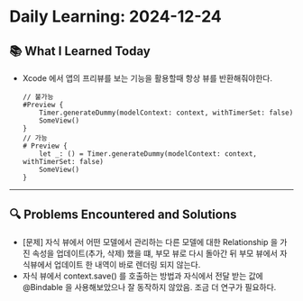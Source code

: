 # Daily Learning: 2024-12-24

## 📚 What I Learned Today
- Xcode 에서 앱의 프리뷰를 보는 기능을 활용할때 항상 뷰를 반환해줘야한다.
    ```
    // 불가능
    #Preview {
        Timer.generateDummy(modelContext: context, withTimerSet: false)
        SomeView()
    }
    // 가능
    # Preview {
        let _: () = Timer.generateDummy(modelContext: context, withTimerSet: false)
        SomeView()
    }

    ```
---

## 🔍 Problems Encountered and Solutions
- [문제] 자식 뷰에서 어떤 모델에서 관리하는 다른 모델에 대한 Relationship 을 가진 속성을 업데이트(추가, 삭제) 했을 떄, 부모 뷰로 다시 돌아간 뒤 부모 뷰에서 자식뷰에서 업데이트 한 내역이 바로 렌더링 되지 않는다.
- 자식 뷰에서 context.save() 를 호출하는 방법과 자식에서 전달 받는 값에 @Bindable 을 사용해보았으나 잘 동작하지 않았음. 조금 더 연구가 필요하다.
